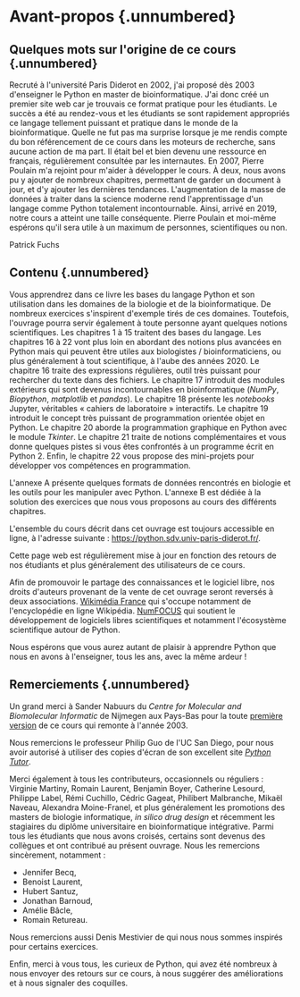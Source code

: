 # Avant-propos {.unnumbered}


## Quelques mots sur l'origine de ce cours {.unnumbered}

Recruté à l'université Paris Diderot en 2002, j'ai proposé dès 2003 d'enseigner le Python en master de bioinformatique. J'ai donc créé un premier site web car je trouvais ce format pratique pour les étudiants. Le succès a été au rendez-vous et les étudiants se sont rapidement appropriés ce langage tellement puissant et pratique dans le monde de la bioinformatique. Quelle ne fut pas ma surprise lorsque je me rendis compte du bon référencement de ce cours dans les moteurs de recherche, sans aucune action de ma part. Il était bel et bien devenu une ressource en français, régulièrement consultée par les internautes. En 2007, Pierre Poulain m'a rejoint pour m'aider à développer le cours. À deux, nous avons pu y ajouter de nombreux chapitres, permettant de garder un document à jour, et d'y ajouter les dernières tendances. L'augmentation de la masse de données à traiter dans la science moderne rend l'apprentissage d'un langage comme Python totalement incontournable. Ainsi, arrivé en 2019, notre cours a atteint une taille conséquente. Pierre Poulain et moi-même espérons qu'il sera utile à un maximum de personnes, scientifiques ou non.

Patrick Fuchs


## Contenu {.unnumbered}

Vous apprendrez dans ce livre les bases du langage Python et son utilisation dans les domaines de la biologie et de la bioinformatique. De nombreux exercices s'inspirent d'exemple tirés de ces domaines. Toutefois, l'ouvrage pourra servir également à toute personne ayant quelques notions scientifiques. Les chapitres 1 à 15 traitent des bases du langage. Les chapitres 16 à 22 vont plus loin en abordant des notions plus avancées en Python mais qui peuvent être utiles aux biologistes / bioinformaticiens, ou plus généralement à tout scientifique, à l'aube des années 2020. Le chapitre 16 traite des expressions régulières, outil très puissant pour rechercher du texte dans des fichiers. Le chapitre 17 introduit des modules extérieurs qui sont devenus incontournables en bioinformatique (*NumPy*, *Biopython*, *matplotlib* et *pandas*). Le chapitre 18 présente les *notebooks* Jupyter, véritables « cahiers de laboratoire » interactifs. Le chapitre 19 introduit le concept très puissant de programmation orientée objet en Python. Le chapitre 20 aborde la programmation graphique en Python avec le module *Tkinter*. Le chapitre 21 traite de notions complémentaires et vous donne quelques pistes si vous êtes confrontés à un programme écrit en Python 2. Enfin, le chapitre 22 vous propose des mini-projets pour développer vos compétences en programmation.

L'annexe A présente quelques formats de données rencontrés en biologie et les outils pour les manipuler avec Python. L'annexe B est dédiée à la solution des exercices que nous vous proposons au cours des différents chapitres.

L'ensemble du cours décrit dans cet ouvrage est toujours accessible en ligne, à l'adresse suivante :
<https://python.sdv.univ-paris-diderot.fr/>.

Cette page web est régulièrement mise à jour en fonction des retours de nos étudiants et plus généralement des utilisateurs de ce cours.

Afin de promouvoir le partage des connaissances et le logiciel libre, nos droits d'auteurs provenant de la vente de cet ouvrage seront reversés à deux associations. [Wikimédia France](https://www.wikimedia.fr/) qui s'occupe notamment de l'encyclopédie en ligne Wikipédia. [NumFOCUS](https://numfocus.org/) qui soutient le développement de logiciels libres scientifiques et notamment l'écosystème scientifique autour de Python.

Nous espérons que vous aurez autant de plaisir à apprendre Python que nous en avons à l'enseigner, tous les ans, avec la même ardeur !

## Remerciements {.unnumbered}

Un grand merci à Sander Nabuurs du *Centre for Molecular and Biomolecular Informatic* de Nijmegen aux Pays-Bas pour la toute [première version](http://www.cmbi.ru.nl/pythoncourse/spy/index.spy?site=python&action=Home) de ce cours qui remonte à l'année 2003.

Nous remercions le professeur Philip Guo de l'UC San Diego, pour nous avoir autorisé à utiliser des copies d'écran de son excellent site [*Python Tutor*](http://pythontutor.com/).

Merci également à tous les contributeurs, occasionnels ou réguliers :
Virginie Martiny, Romain Laurent, Benjamin Boyer, Catherine Lesourd, Philippe Label, Rémi Cuchillo, Cédric Gageat, Philibert Malbranche, Mikaël Naveau, Alexandra Moine-Franel, et plus généralement les promotions des masters de biologie informatique, *in silico drug design* et récemment les stagiaires du diplôme universitaire en bioinformatique intégrative. Parmi tous les étudiants que nous avons croisés, certains sont devenus des collègues et ont contribué au présent ouvrage. Nous les remercions sincèrement, notamment :

- Jennifer Becq,
- Benoist Laurent,
- Hubert Santuz,
- Jonathan Barnoud,
- Amélie Bâcle,
- Romain Retureau.

Nous remercions aussi Denis Mestivier de qui nous nous sommes inspirés pour certains exercices.

Enfin, merci à vous tous, les curieux de Python, qui avez été nombreux à nous envoyer des retours sur ce cours, à nous suggérer des améliorations et à nous signaler des coquilles.
